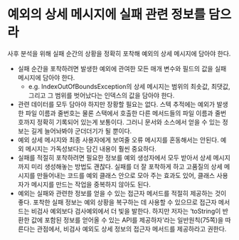 # 예외의 상세 메시지에 실패 관련 정보를 담으라

사후 분석을 위해 실패 순간의 상황을 정확히 포착해 예외의 상세 메시지에 담아야 한다.

- 실패 순간을 포착하려면 발생한 예외에 관여한 모든 매개 변수와 필드의 값을 실패 메시지에 담아야 한다.
    - e.g. IndexOutOfBoundsException의 상세 메시지는 범위의 최솟값, 최댓값, 그리고 그 범위를 벗어났다는 인덱스의 값을 담아야 한다.
- 관련 데이터를 모두 담아야 하지만 장황할 필요는 없다. 스텍 추적에는 예외가 발생한 파일 이름과 줄번호는 물론 스택에서 호출한 다른 메서드들의 파일 이름과 줄번호까지 정확히 기록되어 있는게 보통이다. 그러니 문서와 소스에서 얻을 수 있는 정보는 길게 늘어놔봐야 군더더기가 될 뿐이다.
- 예외 상세 메시지와 최종 사용자에게 보여줄 오류 메시지를 혼동해서는 안된다. 예외 메시지는 가독성보다는 담긴 내용이 훨씬 중요하다.
- 실패를 적절히 포착하려면 필요한 정보를 예외 생성자에서 모두 받아서 상세 메시지까지 미리 생성해놓는 방법도 괜찮다. 실패를 더 잘 포착하게 하고 고품질의 상세 메시지를 만들어내는 코드를 예외 클래스 안으로 모아 주는 효과도 있어, 클래스 사용자가 메시지를 만드는 작업을 중복하지 않아도 된다.
- 예외는 실패와 관련한 정보를 얻을 수 있는 접근자 메서드를 적절히 제공하는 것이 좋다. 포착한 실패 정보는 예외 상황을 복구하는 데 사용할 수 있으므로 접근자 메서드는 비검사 예외보다 검사예외에서 더 빛을 발한다. 하지만 저자는 ‘toString이 반환한 값에 포함된 정보를 얻어올 수 있는 API를 제공하자'라는 일반원칙(75쪽)을 따른다는 관점에서, 비검사 예외도 상세 정보의 접근자 메서드를 제공하라고 권한다.
